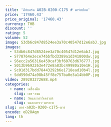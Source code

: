 ```yaml
---
title: 'คีย์บอร์ด A02B-0200-C175 # มาร์สปอต'
price: '17460.43'
price_original: '17460.43'
currency: THB
discount: ''
rating: 5
volume: 52
image: S3db6c847d8524ee3a70c40547d12e6abJ.jpg
images:
  - S3db6c847d8524ee3a70c40547d12e6abJ.jpg
  - S778764e2ece74bbfbd3389a1d341800dw.jpg
  - S6ecc2a56316e459caf3bf60763d676777.jpg
  - S013b9692263e472e8a83bc49980a10e1H.jpg
  - Sc01d317bdd78443292b6e1718ead10b4l.jpg
  - Sdd590d74a98b45ff8e757ba0e3a14bb0P.jpg
video: 289203272688.mp4
categories:
  - name: เครื่องมือ
    slug: เคร-องม
  - name: วัดและการวิเคราะห์
    slug: ดและการว-เคราะห
slug: บอร-a02b-0200-c175-มาร
encode: oD2OAqm
lang: th
---
```

  